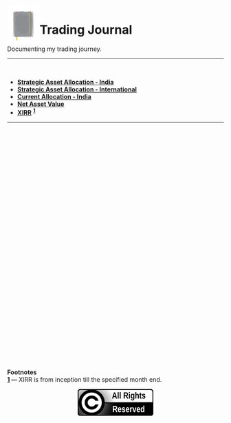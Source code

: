 <img align='left' alt='Journal Logo' src='./files/journal_logo.svg' width='15%'>

# Trading Journal
Documenting my trading journey.

---

<br/>

* **[Strategic Asset Allocation - India](./strategic_asset_allocation-india.md)**
* **[Strategic Asset Allocation - International](./strategic_asset_allocation-international.md)**
* **[Current Allocation - India](https://github.com/ayandossdotnet/trading_journal/blob/main/current_allocation_india.csv)**
* **[Net Asset Value](https://github.com/ayandossdotnet/trading_journal/blob/main/nav_data.csv)**
* **[XIRR](https://github.com/ayandossdotnet/trading_journal/blob/main/xirr.csv)** <b id="a1"><sup>[1](#xirr)</sup></b>

---

<br/>
<br/>
<br/>
<br/>

<br/>
<br/>
<br/>
<br/>
<br/>
<br/>
<br/>
<br/>
<br/>
<br/>
<br/>
<br/>
<br/>
<br/>
<br/>
<br/>
<br/>
<br/>
<br/>
<br/><br/>
<br/>
<br/>
<br/>
<br/>
<br/>
<br/>
<br/>

**Footnotes**  
<b id="xirr">[1](#a1) — </b> XIRR is from inception till the specified month end.


<p align="center"><img src="./files/all_rights_reserved.svg"/)</p>

